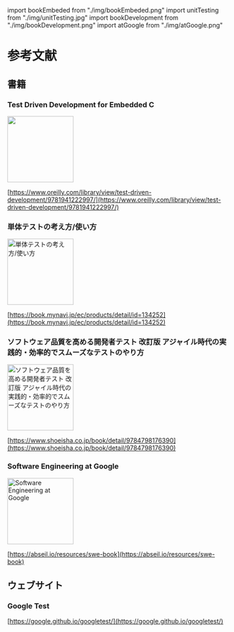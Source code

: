 import bookEmbeded from "./img/bookEmbeded.png"
import unitTesting from "./img/unitTesting.jpg"
import bookDevelopment from "./img/bookDevelopment.png"
import atGoogle from "./img/atGoogle.png"

# 参考文献

## 書籍

### Test Driven Development for Embedded C

<img src={bookEmbeded} alt="" width="150" />

[https://www.oreilly.com/library/view/test-driven-development/9781941222997/](https://www.oreilly.com/library/view/test-driven-development/9781941222997/)

### 単体テストの考え方/使い方

<img src={unitTesting} alt="単体テストの考え方/使い方" width="150" />

[https://book.mynavi.jp/ec/products/detail/id=134252](https://book.mynavi.jp/ec/products/detail/id=134252)

### ソフトウェア品質を高める開発者テスト 改訂版 アジャイル時代の実践的・効率的でスムーズなテストのやり方

<img src={bookDevelopment} alt="ソフトウェア品質を高める開発者テスト 改訂版 アジャイル時代の実践的・効率的でスムーズなテストのやり方" width="150" />

[https://www.shoeisha.co.jp/book/detail/9784798176390](https://www.shoeisha.co.jp/book/detail/9784798176390)

### Software Engineering at Google

<img src={atGoogle} alt="Software Engineering at Google" width="150" />

[https://abseil.io/resources/swe-book](https://abseil.io/resources/swe-book)

## ウェブサイト

### Google Test

[https://google.github.io/googletest/](https://google.github.io/googletest/)
